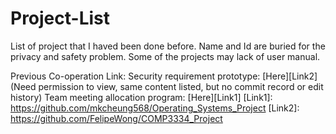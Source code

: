 # Project-List
List of project that I haved been done before.
Name and Id are buried for the privacy and safety problem.
Some of the projects may lack of user manual.<br>

Previous Co-operation Link:
Security requirement prototype: [Here][Link2] (Need permission to view, same content listed, but no commit record or edit history)
Team meeting allocation program: [Here][Link1]
[Link1]: https://github.com/mkcheung568/Operating_Systems_Project
[Link2]: https://github.com/FelipeWong/COMP3334_Project
